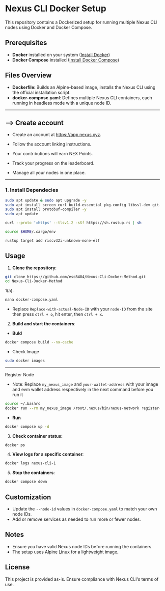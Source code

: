 # Nexus CLI Docker Setup

This repository contains a Dockerized setup for running multiple Nexus CLI nodes using Docker and Docker Compose.

## Prerequisites

* **Docker** installed on your system ([Install Docker](https://docs.docker.com/get-docker/))
* **Docker Compose** installed ([Install Docker Compose](https://docs.docker.com/compose/install/))

## Files Overview

* **Dockerfile**: Builds an Alpine-based image, installs the Nexus CLI using the official installation script.
* **docker-compose.yaml**: Defines multiple Nexus CLI containers, each running in headless mode with a unique node ID.

---

## --> Create account
* Create an account at https://app.nexus.xyz.

* Follow the account linking instructions.

* Your contributions will earn NEX Points.

* Track your progress on the leaderboard.

* Manage all your nodes in one place.
---

### 1. Install Dependecies
```bash
sudo apt update & sudo apt upgrade -y
sudo apt install screen curl build-essential pkg-config libssl-dev git-all -y
sudo apt install protobuf-compiler -y
sudo apt update
```
```bash
curl --proto '=https' --tlsv1.2 -sSf https://sh.rustup.rs | sh
```
```bash
source $HOME/.cargo/env
```
```bash
rustup target add riscv32i-unknown-none-elf

```

  
## Usage

1. **Clone the repository**:

```bash
git clone https://github.com/eso8484/Nexus-Cli-Docker-Method.git
cd Nexus-Cli-Docker-Method
```
1(a). 
```bash
nana docker-compose.yaml
```
* Replace `Replace-with-actual-Node-ID` with your `node-ID` from the site then press `ctrl + o`, hit enter, then `ctrl + x`.
  
2. **Build and start the containers**:
* **Buld**

```bash
docker compose build --no-cache
```
* Check Image
```bash
sudo docker images
```
---

Register Node
- Note: Replace `my_nexus_image` and `your-wallet-address` with  your image and evm wallet address respectively in the next command before you run it
```bash
source ~/.bashrc
docker run --rm my_nexus_image /root/.nexus/bin/nexus-network register-user --wallet-address <your-wallet-address>
```

* **Run**
```bash
docker compose up -d 
```

3. **Check container status**:

```bash
docker ps
```

4. **View logs for a specific container**:

```bash
docker logs nexus-cli-1
```

5. **Stop the containers**:

```bash
docker compose down
```

## Customization

* Update the `--node-id` values in `docker-compose.yaml` to match your own node IDs.
* Add or remove services as needed to run more or fewer nodes.

## Notes

* Ensure you have valid Nexus node IDs before running the containers.
* The setup uses Alpine Linux for a lightweight image.

## License

This project is provided as-is. Ensure compliance with Nexus CLI's terms of use.


